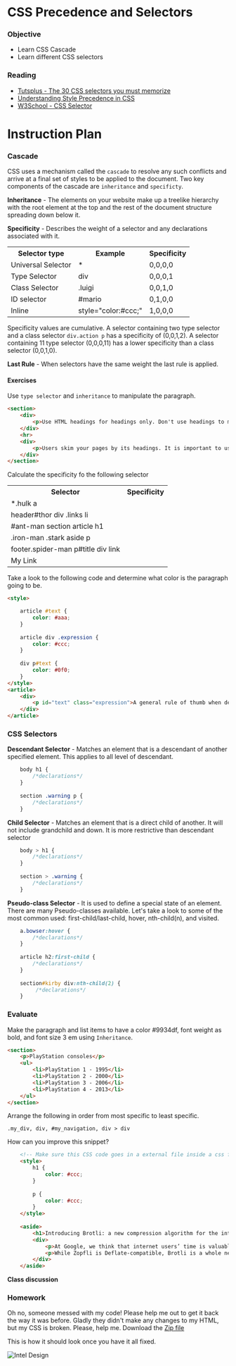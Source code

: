 # CSS Precedence and Selectors

### Objective

* Learn CSS Cascade
* Learn different CSS selectors

### Reading

* [Tutsplus - The 30 CSS selectors you must memorize](http://code.tutsplus.com/tutorials/the-30-css-selectors-you-must-memorize--net-16048)
* [Understanding Style Precedence in CSS](http://vanseodesign.com/css/css-specificity-inheritance-cascaade/)
* [W3School - CSS Selector](http://www.w3schools.com/cssref/css_selectors.asp)

# Instruction Plan

### Cascade

CSS uses a mechanism called the `cascade` to resolve any such conflicts and arrive at a final set of styles to be applied to the document. Two key components of the cascade are `inheritance` and `specificty`.

**Inheritance** - The elements on your website make up a treelike hierarchy with the root element at the top and the rest of the document structure spreading down below it. 

**Specificity** - Describes the weight of a selector and any declarations associated with it.

<table>
        <tr>
            <th>Selector type</th>
            <th>Example</th>
            <th>Specificity</th>
        </tr>
        <tr>
            <td>Universal Selector</td>
            <td>*</td>
            <td>0,0,0,0</td>
        </tr>
        <tr>
            <td>Type Selector</td>
            <td>div</td>
            <td>0,0,0,1</td>
        </tr>
        <tr>
            <td>Class Selector</td>
            <td>.luigi</td>
            <td>0,0,1,0</td>
        </tr>
        <tr>
            <td>ID selector</td>
            <td>#mario</td>
            <td>0,1,0,0</td>
        </tr>
        <tr>
            <td>Inline</td>
            <td>style="color:#ccc;"</td>
            <td>1,0,0,0</td>
        </tr>
</table>

Specificity values are cumulative. A selector containing two type selector and a class selector `div.action p` has a specificity of (0,0,1,2).
A selector containing 11 type selector (0,0,0,11) has a lower specificity than a class selector (0,0,1,0).


**Last Rule** - When selectors have the same weight the last rule is applied.

#### Exercises

Use `type selector` and `inheritance` to manipulate the paragraph.

```html
<section>
    <div>
        <p>Use HTML headings for headings only. Don't use headings to make text BIG or bold</p>
    </div>
    <hr>
    <div>
        <p>Users skim your pages by its headings. It is important to use headings to show the document structure.</p>
    </div>
</section>
```

Calculate the specificity fo the following selector

<table>
    <tr>
        <th>Selector</th>
        <th>Specificity</th>
    </tr>
    <tr>
        <td>*.hulk a</td>
        <td></td>
    </tr>
    <tr>
        <td>header#thor div .links li</td><td></td>
    </tr>
    <tr>
        <td>#ant-man section article h1</td><td></td>
    </tr>
    <tr>
        <td>.iron-man .stark aside  p</td><td></td>
    </tr>
    <tr> 
        <td>footer.spider-man p#title div link</td><td></td>
    </tr>
    <tr>
        <td><a style="text-decoration:none">My Link</a></td><td></td>
    </tr>
</table>

Take a look to the following code and determine what color is the paragraph going to be.

```html
<style>

    article #text {
        color: #aaa;
    }
    
    article div .expression {
        color: #ccc;
    }
    
    div p#text {
        color: #0f0;
    }
</style>
<article>
    <div>
        <p id="text" class="expression">A general rule of thumb when declaring your css is to declare properties with the least specificity needed to style your elements.</p>
    </div>
</article>
```

### CSS Selectors

**Descendant Selector** - Matches an element that is a descendant of another specified element. This applies to all level of descendant.

```css
    body h1 {
        /*declarations*/
    }
    
    section .warning p {
        /*declarations*/
    }
```

**Child Selector** - Matches an element that is a direct child of another. It will not include grandchild and down. It is more restrictive than descendant selector

```css
    body > h1 {
        /*declarations*/
    }
    
    section > .warning {
        /*declarations*/
    }
```

**Pseudo-class Selector** - It is used to define a special state of an element. There are many Pseudo-classes available. Let's take a look to some of the most common used: first-child/last-child, hover, nth-child(n), and visited.

```css
    a.bowser:hover {
        /*declarations*/
    }
    
    article h2:first-child {
        /*declarations*/
    }
    
    section#kirby div:nth-child(2) {
         /*declarations*/
    }
```

### Evaluate

Make the paragraph and list items to have a color #9934df, font weight as bold, and font size 3 em using `Inheritance`.

```html
<section>
    <p>PlayStation consoles</p>
    <ul>
        <li>PlayStation 1 - 1995</li>
        <li>PlayStation 2 - 2000</li>
        <li>PlayStation 3 - 2006</li>
        <li>PlayStation 4 - 2013</li>
    </ul>
</section>
```

Arrange the following in order from most specific to least specific.

`.my_div, div, #my_navigation, div > div`

How can you improve this snippet?

```html
    <!-- Make sure this CSS code goes in a external file inside a css folder -->
    <style>
        h1 {
            color: #ccc;
        }
        
        p {
            color: #ccc;
        }
    </style>
    
    <aside>
        <h1>Introducing Brotli: a new compression algorithm for the internet</h1>
        <div>
            <p>At Google, we think that internet users’ time is valuable, and that they shouldn’t have to wait long for a web page to load. Because fast is better than slow, two years ago we published the Zopfli compression algorithm. This received such positive feedback in the industry that it has been integrated into many compression solutions, ranging from PNG optimizers to preprocessing web content. Based on its use and other modern compression needs, such as web font compression, today we are excited to announce that we have developed and open sourced a new algorithm, the Brotli compression algorithm.</p>
            <p>While Zopfli is Deflate-compatible, Brotli is a whole new data format. This new format allows us to get 20–26% higher compression ratios over Zopfli. In our study ‘Comparison of Brotli, Deflate, Zopfli, LZMA, LZHAM and Bzip2 Compression Algorithms’ we show that Brotli is roughly as fast as zlib’s Deflate implementation. At the same time, it compresses slightly more densely than LZMA and bzip2 on the Canterbury corpus. The higher data density is achieved by a 2nd order context modeling, re-use of entropy codes, larger memory window of past data and joint distribution codes. Just like Zopfli, the new algorithm is named after Swiss bakery products. Brötli means ‘small bread’ in Swiss German.</p>
        </div>
    </aside>
```
**Class discussion**

### Homework

Oh no, someone messed with my code! Please help me out to get it back the way it was before. Gladly they didn't make any changes to my HTML, but my CSS is broken. Please, help me.
Download the [Zip file](https://github.com/AustinCodingAcademy/HTMLIntroductory/raw/master/archives/04/homework/homework.zip)

This is how it should look once you have it all fixed.

![Intel Design](../images/03/homework.jpg)

